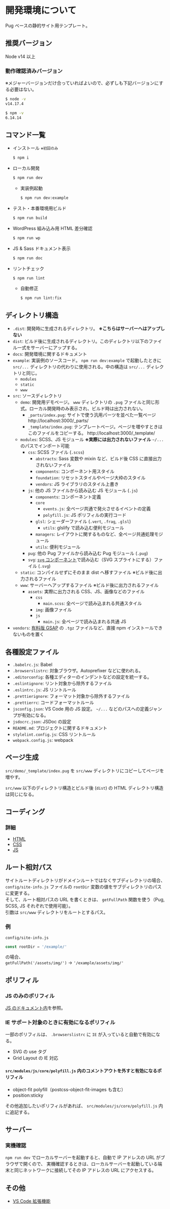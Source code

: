 # 開発環境について

Pug ベースの静的サイト用テンプレート。

## 推奨バージョン

Node v14 以上

### 動作確認済みバージョン

※メジャーバージョンだけ合っていればよいので、必ずしも下記バージョンにする必要はない。

```sh
$ node -v
v14.17.4
```

```sh
$ npm -v
6.14.14
```

## コマンド一覧

- インストール <small>※初回のみ</small>
  ```sh
  $ npm i
  ```
- ローカル開発
  ```sh
  $ npm run dev
  ```
  - 実装例起動
    ```sh
    $ npm run dev:example
    ```
- テスト・本番環境用ビルド
  ```sh
  $ npm run build
  ```
- WordPress 組み込み用 HTML 差分確認
  ```sh
  $ npm run wp
  ```
- JS & Sass ドキュメント表示
  ```sh
  $ npm run doc
  ```
- リントチェック
  ```sh
  $ npm run lint
  ```
  - 自動修正
    ```sh
    $ npm run lint:fix
    ```

## ディレクトリ構造

- `.dist`: 開発時に生成されるディレクトリ。 **※こちらはサーバーへはアップしない**
- `dist`: ビルド後に生成されるディレクトリ。このディレクトリ以下のファイル一式をサーバーにアップする。
- `docs`: 開発環境に関するドキュメント
- `example`: 実装例のソースコード。 `npm run dev:example` で起動したときに `src/...` ディレクトリの代わりに使用される。中の構造は `src/...` ディレクトリと同じ。
  - `modules`
  - `static`
  - `www`
- `src`: ソースディレクトリ
  - `demo`: 開発用デモページ。 `www` ディレクトリの `.pug` ファイルと同じ形式。ローカル開発時のみ表示され、ビルド時は出力されない。
    - `_parts/index.pug`: サイトで使う汎用パーツを並べた一覧ページ http://localhost:3000/_parts/
    - `_template/index.pug`: テンプレートページ。ページを増やすときはこのファイルをコピーする。 http://localhost:3000/_template/
  - `modules`: SCSS、JS モジュール **※実際には出力されないファイル** `~/...` のパスでインポート可能
    - `css`: SCSS ファイル (`.scss`)
      - `abstracts`: Sass 変数や mixin など、ビルド後 CSS に直接出力されないファイル
      - `components`: コンポーネント用スタイル
      - `foundation`: リセットスタイルやページ大枠のスタイル
      - `vendors`: JS ライブラリのスタイル上書き
    - `js`: 他の JS ファイルから読み込む JS モジュール (`.js`)
      - `components`: コンポーネント定義
      - `core`
        - `events.js`: 全ページ共通で発火させるイベントの定義
        - `polyfill.js`: JS ポリフィルの実行コード
      - `glsl`: シェーダーファイル (`.vert`, `.frag`, `.glsl`)
        - `utils`: glslify で読み込む便利モジュール
      - `managers`: レイアウトに関するものなど、全ページ共通処理モジュール
      - `utils`: 便利モジュール
    - `pug`: 他の Pug ファイルから読み込む Pug モジュール (`.pug`)
    - `svg`: [`svg` コンポーネント](https://github.com/Studio-Details/pug-static-template/blob/master/docs/html.md#svg-%E3%81%AE%E8%89%B2%E5%A4%89%E6%9B%B4)で読み込む（SVG スプライトにする）ファイル (`.svg`)
  - `static`: コンパイルせずにそのまま dist へ移すファイル ※ビルド後に出力されるファイル
  - `www`: サーバーへアップするファイル ※ビルド後に出力されるファイル
    - `assets`: 実際に出力される CSS、JS、画像などのファイル
      - `css`
        - `main.scss`: 全ページで読み込まれる共通スタイル
      - `img`: 画像ファイル
      - `js`
        - `main.js`: 全ページで読み込まれる共通 JS
- `vendors`: [有料版 GSAP](https://greensock.com/) の `.tgz` ファイルなど、直接 npm インストールできないものを置く

## 各種設定ファイル

- `.babelrc.js`: Babel
- `.browserslistrc`: 対象ブラウザ。Autoprefixer などに使われる。
- `.editorconfig`: 各種エディターのインデントなどの設定を統一する。
- `.eslintignore`: リント対象から除外するファイル
- `.eslintrc.js`: JS リントルール
- `.prettierignore`: フォーマット対象から除外するファイル
- `.prettierrc`: コードフォーマットルール
- `jsconfig.json`: VS Code 用の JS 設定。 `~/...` などのパスへの定義ジャンプが有効になる。
- `jsdocrc.json`: JSDoc の設定
- `README.md`: プロジェクトに関するドキュメント
- `stylelint.config.js`: CSS リントルール
- `webpack.config.js`: webpack

## ページ生成

`src/demo/_template/index.pug` を `src/www` ディレクトリにコピーしてページを増やす。

`src/www` 以下のディレクトリ構造とビルド後 (`dist`) の HTML ディレクトリ構造は同じになる。

## コーディング

### 詳細

- [HTML](html.md)
- [CSS](css/README.md)
- [JS](js/README.md)

## ルート相対パス

サイトルートディレクトリがドメインルートではなくサブディレクトリの場合、 `config/site-info.js` ファイルの `rootDir` 変数の値をサブディレクトリのパスに変更する。<br>
そして、ルート相対パスの URL を書くときは、 `getFullPath` 関数を使う（Pug, SCSS, JS それぞれで使用可能）。<br>
引数は `src/www` ディレクトリをルートとするパス。

### 例

`config/site-info.js`

```js
const rootDir = '/example/'
```

の場合、<br>
`getFullPath('/assets/img/')` → `'/example/assets/img/'`

## ポリフィル

### JS のみのポリフィル

[JS のドキュメント内](js/README.md#ポリフィル)を参照。

### IE サポート対象のときに有効になるポリフィル

一部のポリフィルは、 `.browserslistrc` に `IE` が入っていると自動で有効になる。

- SVG の use タグ
- Grid Layout の IE 対応

#### `src/modules/js/core/polyfill.js` 内のコメントアウトを外すと有効になるポリフィル

- object-fit polyfill（postcss-object-fit-images も含む）
- position:sticky

その他追加したいポリフィルがあれば、 `src/modules/js/core/polyfill.js` 内に追記する。

## サーバー

### 実機確認

`npm run dev` でローカルサーバーを起動すると、自動で IP アドレスの URL がブラウザで開くので、
実機確認するときは、ローカルサーバーを起動している端末と同じネットワークに接続してその IP アドレスの URL にアクセスする。

## その他

- [VS Code 拡張機能](vscode.md)
